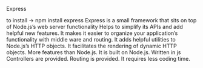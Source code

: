Express

to install -> npm install express
Express is a small framework that sits on top of Node.js’s web server functionality
Helps to simplify its APIs and add helpful new features.
It makes it easier to organize your application’s functionality with middle ware and routing.
It adds helpful utilities to Node.js’s HTTP objects.
It facilitates the rendering of dynamic HTTP objects.
More features than Node.js.
It is built on Node.js.
Written in js
Controllers are provided.
Routing is provided.
It requires less coding time.